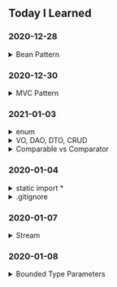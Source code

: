 ## Today I Learned

### 2020-12-28
<details>
  <summary>Bean Pattern</summary>
  
  ---
  ```
  생성자에 전달되는 인자 수가 많을 때 적용이 가능
  단점: 객체의 일관성이 일시적으로 깨질 수 있다.
  ```
  
  > 예시
  ```java
  public class CafeMenu {

    private int coffee = 1;
    private int beverage = 1;
    private int dessert = 0;
    private int bakery = 0;
    private int drinks = 0;

    public CafeMenu(){}

    //setter 
    public void setCoffee(int coffee) {
      this.coffee = coffee;
    }

    public void setBeverage(int beverage) {
      this.beverage = beverage;
    }

    public void setDessert(int dessert) {
      this.dessert = dessert;
    }

    public void setBakery(int bakery) {
      this.bakery = bakery;
    }

    public void setDrinks(int drinks) {
      this.drinks = drinks;
    }
  }
  ```
  ---
</details>

### 2020-12-30
<details>
  <summary>MVC Pattern</summary>
  
  ---
  ![mvc](https://user-images.githubusercontent.com/58816862/103393173-c2af1900-4b64-11eb-9731-7c4d4466dce1.png)
  
  ```
  사용자 인터페이스로부터 비즈니스 로직을 분리하여 애플리케이션의 시각적 요소나 그 이면에서 실행되는 비즈니스 로직을
  서로 영향 없이 쉽게 고칠 수 있는 애플리 케이션을 만들 수 있다.
  ```
  
  ```
  1. Model
  : 모델의 상태에 변화가 있을 때 컨트롤러와 뷰에 이를 통보한다.
    이와 같은 통보를 통해서 뷰는 최신의 결과를 보여줄 수 있고,
    컨트롤러는 모델의 변화에 따른 적용 가능한 명령을 추가·제거·수정할 수 있다.
    어떤 MVC 구현에서는 통보 대신 뷰나 컨트롤러가 직접 모델의 상태를 읽어 오기도 한다.
  ```
  
  ```
  2. View
  : 사용자가 볼 결과물을 생성하기 위해 모델로부터 정보를 얻어 온다.
  ```
  
  ```
  3. Controller
  : 모델에 명령을 보냄으로써 모델의 상태를 변경할 수 있다.
    또, 컨트롤러가 관련된 뷰에 명령을 보냄으로써 모델의 표시 방법을 바꿀 수 있다.
  ```
  ---
</details>

### 2021-01-03
<details>
  <summary>enum</summary>
  
  ---
  ```
  열거형(enumerated type)이라고 부른다.
  열거형은 서로 연관된 상수들의 집합이다고 할 수 있다.
  ```
  
  ```
  1. 코드가 단순해진다.
  2. 인스턴스 생성과 상속을 방지한다.
  3. 키워드 enum을 사용하기 때문에 구현의 의도가 열거임을 분명하게 나타낼 수 있다.
  ```
  
  > 기존의 열거는 복잡함
  ```java
  class Fruit {
    public static final Fruit APPLE = new Fruit();
    public static final Fruit PEACH = new Fruit();
    public static final Fruit BANANA = new Fruit();
  }
  ```
  
  > 문법적으로 지원됨
  ```java
  enum Fruit {
    APPLE, PEACH, BANANA;
  }
  ```
  
  ---
</details>

<details>
  <summary>VO, DAO, DTO, CRUD</summary>
  
  ---
  VO(Value Object)
  ```
  개념
  : DTO와 비슷하지만, read only
  : 관계형데이터베이스의 레코드에 대응되는 자바 클래스
  ```
  ```
  장점
  : 비 서버 측 클라이언트도 네트워크 오버헤드 없이 영속성 데이터에 액세스 할 수 있음
  : Network traffic을 줄일 수 있음
  ```
  ```
  단점
  : 데이터 전달을 위해 가장 효율적인 방법이지만, 클래스의 선언을 위해 많은 코드가 필요 -> 파일 수 증가, 관리 어렵
  ```
  
  DTO(Data Transfer Object)
  ```
  개념
  : 데이터 전송 객체
  : 데이터가 포함된 객체를 한 시스템에서 다른 시스템으로 전달하는 작업을 처리하는 개체
  : Data에 접속하는 객체이다. 여기서 Data란 일반적인 Database도 될 수 있고, 파일도 될 수 있으며,
  메모리도 될 수 있고, 기타 다른 저장소도 될 수 있음
  ```
  
  VO vs DTO
  ```
  DTO는 메소드 호출 횟수를 줄이기 위해 데이터를 담고 있는 녀석으로,
  VO는 값이 같으면 동일 오브젝트라고 볼 수 있는 것으로 표현하고 있다.
  ```
  ```
  VO
  VO a = VO(1);
  VO b = VO(1);
  // a == b
  ```
  ```
  DTO
  DTO a = new DTO(1);
  DTO b = new DTO(1);
  // a != b
  ```
  
  DAO(Data Transfer Object)
  ```
  개념
  : 데이터 접근 객체
  : 커넥션 같은 것을 하나만 두고 여러 사용자가 DAO의 인터페이스를 사용하여 필요한 자료에 접근 하도록 하는 것
  : DB에 대한 insert, update, delete, select를 처리함
  ```
  
  CRUD(Create, Read, Update, Delete)
  ```
  CREATE(INSERT)
  READ(SELECT)
  UPDATE
  DELETE
  ```
  ---
</details>

<details>
  <summary>Comparable vs Comparator</summary>
  
  ---
  ```
  Array 또는 List의 정렬을 돕기 위한 interface
  두 인터페이스 모두 정렬규칙을 설정하기 위해 사용한다는 목적은 동일함
  ```
  
  Comparable
  ```
  Comparable 인터페이스를 구현한 객체 스스로에게 부여하는 한 가지 기본 정렬 규칙을 설정하는 목적으로 사용한다.
  객체의 기본 정렬기준이 되는 메서드를 정의하는 인터페이스이다.
  ```
  ```java
  class Friend implements Comparable<Friend>{
    private String name;
    private int age;
        
    public Friend(String name, int age) {
      super();
      this.name = name;
      this.age = age;
    }        
      @Override
      public int compareTo(Friend o) {
        return this.age - o.age;
    } //  이 객체가 매개변수의 객체보다 작으면 음수, 같으면 0, 크면 양수를 반환
  }
  ```
  
  Comparator
  ```
  Comparator 인터페이스를 구현한 클래스는 정렬 규칙 그 자체를 의미하며,
  기본 정렬 규칙과 다르게 원하는대로 정렬순서를 지정하고 싶을 때 사용한다.
  새로운 정렬 기준을 적용하고 싶은 경우 사용하는 인터페이스이다.
  ```
  ```java
  class SortFriendByNameInAsc implements Comparator<Friend>{
    @Override
    public int compare(Friend o1, Friend o2) {
      return o2.name.compareTo(o1.name);
    }        
  }
  ```
  ---
</details>

### 2020-01-04
<details>
  <summary>static import *</summary>
  
  ---
  ```
  static import
  : 자바 클래스의 static 메소드는 클래스에 대한 인스턴스의 생성없이 메소드를 사용할 수 있다.
  ```
  
  > Before
  ```java
  int i = Math.abs(-3); // 3
  ```
  
  > After
  ```java
  import static java.lang.Math.abs;
  
  int i = abs(-3);  // 3
  ```
  
  > 주의
  ```
  아래의 코드도 사용이 가능하지만 권장하지 않음
  단 Math의 method를 전부 사용한다면 권장됨
  ```
  ```java
  import static java.lang.Math.*;
  
  int i = abs(-3);  // 3
  ```
  ---
</details>

<details>
  <summary>.gitignore</summary>
  
  ---
  > 정의
  ```
  Project에 원하지 않는 파일들을(컴파일 된 파일, .gradle, .idea 등등) git에서 제외시키기 위해 필요한 파일
  ```
  
  > git commit할 때, 포함하면 안되는 파일
  ```
  .setting/
  .classpath
  .project
  .springBeans
  ... etc
  ```
  
  > 이유
  ```
  : 난 잘되는데 왜 넌 안되냐?
  : 개발 환경이 서로 완벽하게 같으면 상관이 없으나 다른 환경의 값을 참조하므로 프로젝트가 꼬인다.
  : 이를 개선하기 위해 보통 소스만 commit한다.
  ```
  
  #### [.gitignore 자동 생성 사이트](https://www.toptal.com/developers/gitignore)
  ---
</details>

### 2020-01-07
<details>
  <summary>Stream</summary>
  
  ---
  ```
  Java 8에서 추가된 기능으로, stream 형태의 요소에 함수형 연산자를 지원해주는 클래스이다.
  ```
  
  ![Stream](https://user-images.githubusercontent.com/58816862/103875144-6a07ef00-5115-11eb-98b3-7154a36e64ba.png)
  
  filter()
  ```
  필터링 조건은 람다함수 또는 메소드 참조를 통해 결정됨
  원하는 요소만 추출하기 위한 메소드
  ```
  
  map()
  ```
  스트림 내 요소를 가공함
  T를 인자로 받아 변환한 값 R을 반환하는 함수
  ```
  
  flatMap()
  ```
  flattening 작업
  중첩 구조를 한 단게 제거하고 단일 컬렉션으로 만들어 주는 역할
  ```
  
  sorted()
  ```
  어떠한 인자도 넣지 않는다면 오름차순으로 정렬
  Comparator를 인자로 넣으면 Comparator의 기준에 따라 정렬
  ```
  
  distinct()
  ```
  중복 값 제거
  ```
  
  peek()
  ```
  중간에 값을 출력해볼 때 이용
  stack에서 쓰는 그 peek
  ```
  
  limit()
  ```
  앞선 n개의 요소만 취함
  ```
  
  Skip()
  ```
  앞선 n개의 요소를 건너뛰고 다음에 오는 요소를 취함
  ```
  
  concat()
  ```
  두 Stream을 연결
  ```
  
  reduce()
  ```
  세 가지의 인자를 받아 처리할 수 있음
  ```
  
  Collectors.toList()
  ```
  리스트 형태로 결과를 반환
  ```
  
  Collectors.joining()
  ```
  스트림 작업 결과를 하나의 스트링으로 연결, 세 가지 인자를 입력할 수 있음
   - delimiter: 각 요소 중간에 들어가는 구분자
   - prefix: 이어붙인 결과 맨 앞에 붙는 문자
   - suffix: 이어붙인 결과 맨 끝에 붙는 문자
  ```
  
  Collectors.groupingBy()
  ```
  특정 조건으로 요소들을 그룹화하여 Map 타입으로 반환
  예를 들어, 나이, 이름, 성별을 가진 클래스를 나이 기준으로 그룹화 할 수 있다.
  ```
  
  forEach()
  ```
  요소를 순회하면서 실행되는 작업
  인자로 넘긴 메소드에 요소를 대입하여 호출
  주로 System.out::println과 같은 출력 함수를 인자로 넘김
  ```
  ---
</details>

### 2020-01-08
<details>
  <summary>Bounded Type Parameters</summary>
  
  ---
  ```
  매개 변수 형식의 형식 인수로 사용할 수 있는 형식을 제한하려는 경우가 있을 수 있습니다.
  예를 들어 숫자로 작동하는 메서드는 하위 클래스의 인스턴스 또는 하위 클래스만 수락할 수 있습니다.
  ```
  
  > 예제
  ```java
  public class NaturalNumber<T extends Integer> {
    private T n;
    public NaturalNumber(T n)  { this.n = n; }

    public boolean isEven() {
      return n.intValue() % 2 == 0;
    }
  }
  ```
  ---
</details>